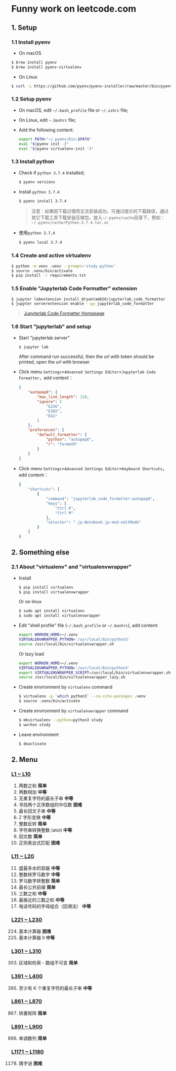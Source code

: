 # Funny work on leetcode.com

## 1. Setup

### 1.1 Install pyenv

- On macOS

```bash
$ brew install pyenv
$ brew install pyenv-virtualenv
```

- On Linux

````bash
$ curl -L https://github.com/pyenv/pyenv-installer/raw/master/bin/pyenv-installer | bash
````

### 1.2 Setup pyenv

- On macOS, edit `~/.bash_profile` file or `~/.zshrc` file;
- On Linux, edit `~.bashrc` file;
- Add the following content:

  ```bash
  export PATH="~/.pyenv/bin:$PATH"
  eval "$(pyenv init -)"
  eval "$(pyenv virtualenv-init -)"
  ```

### 1.3 Install python

- Check if `python 3.7.4` installed;

  ```bash
  $ pyenv versions
  ```

- Install `python 3.7.4`

  ```bash
  $ pyenv install 3.7.4
  ```

  > 注意：如果因下载过慢而无法安装成功，可通过提示的下载路径，通过其它下载工具下载安装压缩包，放入`~/.pyenv/cache`目录下，例如：`~/.pyenv/cache/Python-3.7.4.tar.xz`

- 使用`python 3.7.4`

  ```bash
  $ pyenv local 3.7.4
  ```

### 1.4 Create and active virtualenv

```bash
$ python -m venv .venv --prompt='study-python'
$ source .venv/bin/activate
$ pip install -r requirements.txt
```

### 1.5 Enable "Jupyterlab Code Formatter" extension

```bash
$ jupyter labextension install @ryantam626/jupyterlab_code_formatter
$ jupyter serverextension enable --py jupyterlab_code_formatter
```

> [Jupyterlab Code Formatter Homepage](https://jupyterlab-code-formatter.readthedocs.io/)

### 1.6 Start "jupyterlab" and setup

- Start "jupyterlab server"

  ```bash
  $ jupyter lab
  ```

  After command run successful, then the url with token should be printed, open the url with browser

- Click menu `Settings`>`Advanced Settings Editor`>`Jupyterlab Code Formatter`，add content：

  ```json
  {
      "autopep8": {
          "max_line_length": 120,
          "ignore": [
              "E226",
              "E302",
              "E41"
          ]
      },
      "preferences": {
          "default_formatter": {
              "python": "autopep8",
              "r": "formatR"
          }
      }
  }
  ```

- Click menu `Settings`>`Advanced Settings Editor`>`Keyboard Shortcuts`，add content：

  ```bash
  {
      "shortcuts": [
          {
              "command": "jupyterlab_code_formatter:autopep8",
              "keys": [
                  "Ctrl K",
                  "Ctrl M"
              ],
              "selector": ".jp-Notebook.jp-mod-editMode"
          }
      ]
  }
  ```

## 2. Something else

### 2.1 About "virtualenv" and "virtualenvwrapper"

- Install

  ```bash
  $ pip install virtualenv
  $ pip install virtualenvwrapper
  ```

  Or on linux

  ```bash
  $ sudo apt install virtualenv
  $ sudo apt install virtualenvwrapper
  ```

- Edit "shell profile" file (`~/.bash_profile` or `~/.bashrc`), add content:

  ```bash
  export WORKON_HOME=~/.venv
  VIRTUALENVWRAPPER_PYTHON='/usr/local/bin/python3'
  source /usr/local/bin/virtualenvwrapper.sh
  ```

  Or lazy load

  ```bash
  export WORKON_HOME=~/.venv
  VIRTUALENVWRAPPER_PYTHON='/usr/local/bin/python3'
  export VIRTUALENVWRAPPER_SCRIPT=/usr/local/bin/virtualenvwrapper.sh
  source /usr/local/bin/virtualenvwrapper_lazy.sh
  ```

- Create environment by `virtualenv` command

  ```bash
  $ virtualenv -p `which python3` --no-site-packages .venv
  $ source .venv/bin/activate
  ```

- Create environment by `virtualenvwrapper` command

  ```bash
  $ mkvirtualenv --python=python3 study
  $ workon study
  ```

- Leave environment

  ```bash
  $ deactivate
  ```

## 2. Menu

### [L1 ~ L10](./L01~L10.ipynb)

1. 两数之和 **简单**
2. 两数相加 **中等**
3. 无重复字符的最长子串 **中等**
4. 寻找两个正序数组的中位数 **困难**
5. 最长回文子串 **中等**
6. Z 字形变换 **中等**
7. 整数反转 **简单**
8. 字符串转换整数 (atoi) **中等**
9. 回文数 **简单**
10. 正则表达式匹配 **困难**

### [L11 ~ L20](./L11~L20.ipynb)

11. 盛最多水的容器 **中等**
12. 整数转罗马数字 **中等**
13. 罗马数字转整数 **简单**
14. 最长公共前缀 **简单**
15. 三数之和 **中等**
16. 最接近的三数之和 **中等**
17. 电话号码的字母组合（回溯法） **中等**

### [L221 ~ L230](./L221~L230.ipynb)

224. 基本计算器 **困难**
227. 基本计算器 II **中等**

### [L301 ~ L310](./L301~L310.ipynb)

303. 区域和检索 - 数组不可变 **简单**

### [L391 ~ L400](./L391~L400.ipynb)

395. 至少有 K 个重复字符的最长子串 **中等**

### [L861 ~ L870](./L861~L870.ipynb)

867. 转置矩阵 **简单**

### [L891 ~ L900](./L891~L900.ipynb)

896. 单调数列 **简单**

### [L1171 ~ L1180](./L1171~L1180.ipynb)

1178. 猜字谜 **困难**